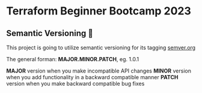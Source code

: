 # Terraform Beginner Bootcamp 2023

## Semantic Versioning :mage:


This project is going to utilize semantic versioning for its tagging [semver.org](https://semver.org/)

The general forman:
 **MAJOR.MINOR.PATCH**, eg. 1.0.1

**MAJOR** version when you make incompatible API changes
**MINOR** version when you add functionality in a backward compatible manner
**PATCH** version when you make backward compatible bug fixes